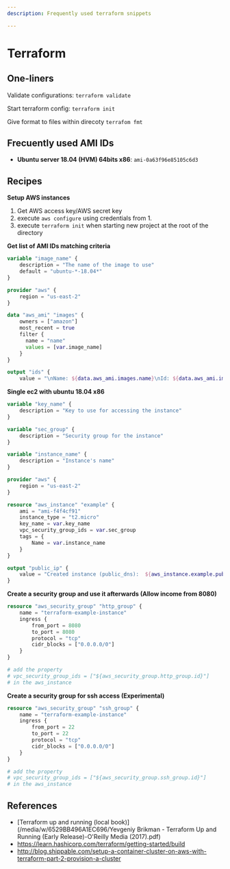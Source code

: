 ```yaml
---
description: Frequently used terraform snippets

---
```


# Terraform

## One-liners

Validate configurations: `terraform validate`

Start terraform config: `terraform init`

Give format to files within direcoty `terrafom fmt`



## Frecuently used AMI IDs

- **Ubuntu server 18.04 (HVM) 64bits x86**: `ami-0a63f96e85105c6d3`

## Recipes

**Setup AWS instances**

1. Get AWS access key/AWS secret key 
2. execute `aws configure`  using credentials from 1.
3. execute `terraform init` when starting new project at the root of the directory

**Get list of AMI IDs matching criteria**

```terraform
variable "image_name" {
    description = "The name of the image to use"
    default = "ubuntu-*-18.04*"
}

provider "aws" {
    region = "us-east-2"
}

data "aws_ami" "images" {
    owners = ["amazon"]
    most_recent = true
    filter {
      name = "name"
      values = [var.image_name]
    }
}

output "ids" {
    value = "\nName: ${data.aws_ami.images.name}\nId: ${data.aws_ami.images.id}"

```

**Single ec2 with ubuntu 18.04 x86**

```terraform
variable "key_name" {
    description = "Key to use for accessing the instance"
}

variable "sec_group" {
    description = "Security group for the instance"
}

variable "instance_name" {
    description = "Instance's name"
}

provider "aws" {
    region = "us-east-2"
}

resource "aws_instance" "example" {
	ami = "ami-f4f4cf91"
	instance_type = "t2.micro"
	key_name = var.key_name
	vpc_security_group_ids = var.sec_group
	tags = {
		Name = var.instance_name
	}
}

output "public_ip" {
    value = "Created instance (public_dns):  ${aws_instance.example.public_dns}"
}
```

**Create a security group and use it afterwards (Allow income from 8080)**

```terraform
resource "aws_security_group" "http_group" {
    name = "terraform-example-instance"
    ingress {
        from_port = 8080
        to_port = 8080
        protocol = "tcp"
        cidr_blocks = ["0.0.0.0/0"]
    }
}

# add the property 
# vpc_security_group_ids = ["${aws_security_group.http_group.id}"] 
# in the aws_instance
```

**Create a security group for ssh access (Experimental)**

```terraform
resource "aws_security_group" "ssh_group" {
    name = "terraform-example-instance"
    ingress {
        from_port = 22
        to_port = 22
        protocol = "tcp"
        cidr_blocks = ["0.0.0.0/0"]
    }
}

# add the property 
# vpc_security_group_ids = ["${aws_security_group.ssh_group.id}"] 
# in the aws_instance
```



## References

- [Terraform up and running (local book)](/media/w/6529BB496A1EC696/Yevgeniy Brikman - Terraform  Up and Running (Early Release)-O'Reilly Media (2017).pdf)
- https://learn.hashicorp.com/terraform/getting-started/build
- http://blog.shippable.com/setup-a-container-cluster-on-aws-with-terraform-part-2-provision-a-cluster